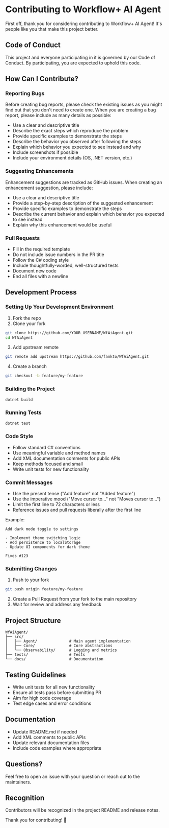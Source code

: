 # Contributing to Workflow+ AI Agent

First off, thank you for considering contributing to Workflow+ AI Agent! It's people like you that make this project better.

## Code of Conduct

This project and everyone participating in it is governed by our Code of Conduct. By participating, you are expected to uphold this code.

## How Can I Contribute?

### Reporting Bugs

Before creating bug reports, please check the existing issues as you might find out that you don't need to create one. When you are creating a bug report, please include as many details as possible:

* Use a clear and descriptive title
* Describe the exact steps which reproduce the problem
* Provide specific examples to demonstrate the steps
* Describe the behavior you observed after following the steps
* Explain which behavior you expected to see instead and why
* Include screenshots if possible
* Include your environment details (OS, .NET version, etc.)

### Suggesting Enhancements

Enhancement suggestions are tracked as GitHub issues. When creating an enhancement suggestion, please include:

* Use a clear and descriptive title
* Provide a step-by-step description of the suggested enhancement
* Provide specific examples to demonstrate the steps
* Describe the current behavior and explain which behavior you expected to see instead
* Explain why this enhancement would be useful

### Pull Requests

* Fill in the required template
* Do not include issue numbers in the PR title
* Follow the C# coding style
* Include thoughtfully-worded, well-structured tests
* Document new code
* End all files with a newline

## Development Process

### Setting Up Your Development Environment

1. Fork the repo
2. Clone your fork
```bash
git clone https://github.com/YOUR_USERNAME/WfAiAgent.git
cd WfAiAgent
```

3. Add upstream remote
```bash
git remote add upstream https://github.com/fankto/WfAiAgent.git
```

4. Create a branch
```bash
git checkout -b feature/my-feature
```

### Building the Project

```bash
dotnet build
```

### Running Tests

```bash
dotnet test
```

### Code Style

* Follow standard C# conventions
* Use meaningful variable and method names
* Add XML documentation comments for public APIs
* Keep methods focused and small
* Write unit tests for new functionality

### Commit Messages

* Use the present tense ("Add feature" not "Added feature")
* Use the imperative mood ("Move cursor to..." not "Moves cursor to...")
* Limit the first line to 72 characters or less
* Reference issues and pull requests liberally after the first line

Example:
```
Add dark mode toggle to settings

- Implement theme switching logic
- Add persistence to localStorage
- Update UI components for dark theme

Fixes #123
```

### Submitting Changes

1. Push to your fork
```bash
git push origin feature/my-feature
```

2. Create a Pull Request from your fork to the main repository
3. Wait for review and address any feedback

## Project Structure

```
WfAiAgent/
├── src/
│   ├── Agent/              # Main agent implementation
│   ├── Core/               # Core abstractions
│   └── Observability/      # Logging and metrics
├── tests/                  # Tests
└── docs/                   # Documentation
```

## Testing Guidelines

* Write unit tests for all new functionality
* Ensure all tests pass before submitting PR
* Aim for high code coverage
* Test edge cases and error conditions

## Documentation

* Update README.md if needed
* Add XML comments to public APIs
* Update relevant documentation files
* Include code examples where appropriate

## Questions?

Feel free to open an issue with your question or reach out to the maintainers.

## Recognition

Contributors will be recognized in the project README and release notes.

Thank you for contributing! 🎉
